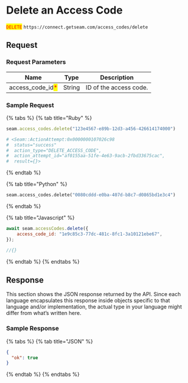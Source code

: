 # Delete an Access Code

<mark style="color:red;">`DELETE`</mark> `https://connect.getseam.com/access_codes/delete`

## Request

### Request Parameters

| Name                                               | Type   | Description            |
| -------------------------------------------------- | ------ | ---------------------- |
| access\_code\_id<mark style="color:red;">\*</mark> | String | ID of the access code. |

### Sample Request

{% tabs %}
{% tab title="Ruby" %}
```ruby
seam.access_codes.delete("123e4567-e89b-12d3-a456-426614174000")

# <Seam::ActionAttempt:0x0000000107026c98 
#  status="success"            
#  action_type="DELETE_ACCESS_CODE",
#  action_attempt_id="af0155aa-51fe-4e63-9acb-2fbd33675cac",
#  result={}>
```
{% endtab %}

{% tab title="Python" %}
```python
seam.access_codes.delete("0080cddd-e0ba-407d-b8c7-d0865bd1e3c4")
```
{% endtab %}

{% tab title="Javascript" %}
```javascript
await seam.accessCodes.delete({
    access_code_id: "1e9c85c3-77dc-481c-8fc1-3a10121ebe67",
});

//{}
```
{% endtab %}
{% endtabs %}

## Response

This section shows the JSON response returned by the API. Since each language encapsulates this response inside objects specific to that language and/or implementation, the actual type in your language might differ from what’s written here.

### Sample Response

{% tabs %}
{% tab title="JSON" %}
```json
{
  "ok": true
}
```
{% endtab %}
{% endtabs %}
